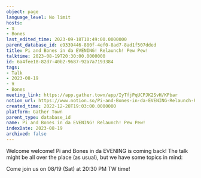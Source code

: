 ```yaml
---
object: page
language_level: No limit
hosts:
- π
- Bones
last_edited_time: 2023-09-18T10:49:00.0000000
parent_database_id: e9339446-880f-4ef0-8ad7-8ad1f507dded
title: Pi and Bones in da EVENING! Relaunch! Pew Pew!
talktime: 2023-08-19T20:30:00.0000000
id: 6a4fee18-82d7-40b2-9687-92a7a7193384
tags:
- Talk
- 2023-08-19
- π
- Bones
meeting_link: https://app.gather.town/app/IyTfjPqUCPJK2SvH/KPbar
notion_url: https://www.notion.so/Pi-and-Bones-in-da-EVENING-Relaunch-Pew-Pew-6a4fee1882d740b2968792a7a7193384
created_time: 2022-12-28T19:03:00.0000000
platform: Gather Town
parent_type: database_id
name: Pi and Bones in da EVENING! Relaunch! Pew Pew!
indexDate: 2023-08-19
archived: false
---
```


Welcome welcome! Pi and Bones in da EVENING is coming back! 
The talk might be all over the place (as usual), but we have some topics in mind:


   
   
   

Come join us on 08/19 (Sat) at 20:30 PM TW time!























